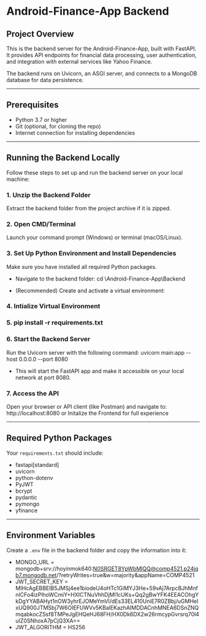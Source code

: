 # Android-Finance-App Backend

## Project Overview

This is the backend server for the Android-Finance-App, built with FastAPI. It provides API endpoints for financial data processing, user authentication, and integration with external services like Yahoo Finance.

The backend runs on Uvicorn, an ASGI server, and connects to a MongoDB database for data persistence.

---

## Prerequisites

- Python 3.7 or higher
- Git (optional, for cloning the repo)
- Internet connection for installing dependencies



---

## Running the Backend Locally

Follow these steps to set up and run the backend server on your local machine:

### 1. Unzip the Backend Folder

Extract the backend folder from the project archive if it is zipped.

### 2. Open CMD/Terminal

Launch your command prompt (Windows) or terminal (macOS/Linux).

### 3. Set Up Python Environment and Install Dependencies

Make sure you have installed all required Python packages.

- Navigate to the backend folder: cd \Android-Finance-App\Backend

- (Recommended) Create and activate a virtual environment:

### 4. Intialize Virtual Environment
### 5. pip install -r requirements.txt

### 6. Start the Backend Server

Run the Uvicorn server with the following command:
uvicorn main:app --host 0.0.0.0 --port 8080

- This will start the FastAPI app and make it accessible on your local network at port 8080.

### 7. Access the API

Open your browser or API client (like Postman) and navigate to: http://localhost:8080 or Initalize the Frontend for full experience


---

## Required Python Packages

Your `requirements.txt` should include:
- fastapi[standard]
- uvicorn
- python-dotenv
- PyJWT
- bcrypt
- pydantic
- pymongo
- yfinance



---

## Environment Variables

Create a `.env` file in the backend folder and copy the information into it:
- MONGO_URL = mongodb+srv://hoyinmok640:N0SRGET8YpWbMlQQ@comp4521.p24jqb7.mongodb.net/?retryWrites=true&w=majority&appName=COMP4521
- JWT_SECRET_KEY = MIHcAgEBBEIB5JMSj4ee1biodeU4oHTc1GiMYJ3He+59vAj7ArpcBJhMnfnlCFo4izPlhoWCmiY+HXICTNuVhhDjMl1cUKs+Qq2gBwYFK4EEACOhgYkDgYYABAHyt1nOW3yhrEJOMeYmVI/dEs33EL410UniE7R0ZBbj/uGMHeIxUQ900JTMSbj7W6OIEFUWVv5KBalEKazhAIMDDACnhMNEA6DSnZNQmqabkocZSsf8TMPeJgEHQeHJ68FH/HX0Dk6DX2w26rmcypGvrsrq70l4uIZ0SNhoxA7pCjQ3XA==
- JWT_ALGORITHM = HS256






